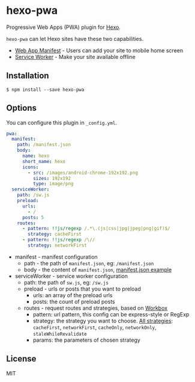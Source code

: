 # hexo-pwa

Progressive Web Apps (PWA) plugin for [Hexo](https://hexo.io/).

`hexo-pwa` can let Hexo sites have these two  capabilities.

-  [Web App Manifest](https://developer.mozilla.org/en-US/docs/Web/Manifest) - Users can add your site to mobile home screen
- [Service Worker](https://developers.google.com/web/fundamentals/primers/service-workers/) - Make your site available offline

## Installation

```shell
$ npm install --save hexo-pwa
```

## Options

You can configure this plugin in `_config.yml`.

```yaml
pwa:
  manifest:
    path: /manifest.json
    body:
      name: hexo
      short_name: hexo
      icons:
        - src: /images/android-chrome-192x192.png
          sizes: 192x192
          type: image/png
  serviceWorker:
    path: /sw.js
    preload:
      urls:
        - /
      posts: 5
    routes:
      - pattern: !!js/regexp /.*\.(js|css|jpg|jpeg|png|gif)$/
        strategy: cacheFirst
      - pattern: !!js/regexp /\//
        strategy: networkFirst
```

- manifest - manifest configuration
	- path - the path of `manifest.json`, eg: `/manifest.json`
	- body - the content of `manifest.json`,  [manifest.json example](https://developer.mozilla.org/en-US/docs/Web/Manifest)
- serviceWorker - service worker configuration
	- path: the path of `sw.js`, eg: `/sw.js`
	- preload - urls or posts that you want to preload
		- urls: an array of the preload urls
		- posts: the count of preload posts
	- routes - request routes and strategies, based on [Workbox](https://developers.google.com/web/tools/workbox/)
		- pattern: url pattern, this config can be express-style or RegExp
		- strategy: the strategy you want to choose. [All strategies](https://developers.google.com/web/tools/workbox/reference-docs/latest/module-workbox-sw.Strategies): `cacheFirst`, `networkFirst`, `cacheOnly`, `networkOnly`, `staleWhileRevalidate`
		- params: the parameters of chosen strategy

## License

MIT
